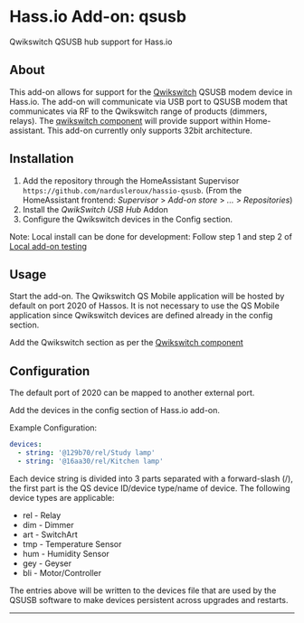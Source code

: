 # Hass.io Add-on: qsusb

Qwikswitch QSUSB hub support for Hass.io

## About

This add-on allows for support for the [Qwikswitch](https://qwikswitch.co.za/) QSUSB modem device in Hass.io.
The add-on will communicate via USB port to QSUSB modem that communicates via RF to the Qwikswitch range of products (dimmers, relays).
The [qwikswitch component](https://www.home-assistant.io/components/qwikswitch/) will provide support within Home-assistant. This add-on currently only supports 32bit architecture.

## Installation

1. Add the repository through the HomeAssistant Supervisor `https://github.com/nardusleroux/hassio-qsusb`. (From the HomeAssistant frontend: *Supervisor* > *Add-on store* > *...* > *Repositories*)
2. Install the *QwikSwitch USB Hub* Addon
3. Configure the Qwikswitch devices in the Config section.

Note: Local install can be done for development: Follow step 1 and step 2 of [Local add-on testing](https://developers.home-assistant.io/docs/add-ons/tutorial)

## Usage

Start the add-on. The Qwikswitch QS Mobile application will be hosted by default on port 2020 of Hassos. It is not necessary to use the QS Mobile application since Qwikswitch devices are defined already in the config section.

Add the Qwikswitch section as per the [Qwikswitch component](https://www.home-assistant.io/components/qwikswitch/)

## Configuration

The default port of 2020 can be mapped to another external port.

Add the devices in the config section of Hass.io add-on.

Example Configuration:

```yaml
devices:
  - string: '@129b70/rel/Study lamp'
  - string: '@16aa30/rel/Kitchen lamp'
```

Each device string is divided into 3 parts separated with a forward-slash (/), the first part is the QS device ID/device type/name of device.  The following device types are applicable:

- rel - Relay
- dim - Dimmer
- art - SwitchArt
- tmp - Temperature Sensor
- hum - Humidity Sensor
- gey - Geyser
- bli - Motor/Controller

The entries above will be written to the devices file that are used by the QSUSB software to make devices persistent across upgrades and restarts.

----
